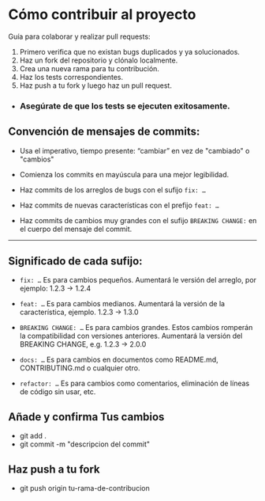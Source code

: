 # Cómo contribuir al proyecto

Guía para colaborar y realizar pull requests:

1. Primero verifica que no existan bugs duplicados y ya solucionados.
2. Haz un fork del repositorio y clónalo localmente.
3. Crea una nueva rama para tu contribución.
4. Haz los tests correspondientes.
5. Haz push a tu fork y luego haz un pull request.

* ### Asegúrate de que los tests se ejecuten exitosamente.

## Convención de mensajes de commits:
  * Usa el imperativo, tiempo presente: “cambiar” en vez de "cambiado" o "cambios"

  * Comienza los commits en mayúscula para una mejor legibilidad.

  * Haz commits de los arreglos de bugs con el sufijo `fix: …`

  * Haz commits de nuevas características con el prefijo `feat: …`

  * Haz commits de cambios muy grandes con el sufijo `BREAKING CHANGE:` en el cuerpo del mensaje del commit.

  ---

## Significado de cada sufijo:

* `fix: …` Es para cambios pequeños. Aumentará le versión del arreglo, por  ejemplo: 1.2.3 → 1.2.4

* `feat: …` Es para cambios medianos. Aumentará la versión de la característica, ejemplo. 1.2.3 → 1.3.0

* `BREAKING CHANGE: …` Es para cambios grandes. Estos cambios romperán la compatibilidad con versiones anteriores. Aumentará la versión del BREAKING CHANGE, e.g. 1.2.3 → 2.0.0

* `docs: …` Es para cambios en documentos como README.md, CONTRIBUTING.md o cualquier otro.

* `refactor: …` Es para cambios como comentarios, eliminación de líneas de código sin usar, etc.

## Añade y confirma Tus cambios
* git add .
* git commit -m "descripcion del commit"

## Haz push a tu fork
* git push origin tu-rama-de-contribucion